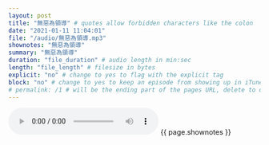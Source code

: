 ```yaml
---
layout: post
title: "無惡為領導" # quotes allow forbidden characters like the colon
date: "2021-01-11 11:04:01"
file: "/audio/無惡為領導.mp3"
shownotes: "無惡為領導"
summary: "無惡為領導"
duration: "file_duration" # audio length in min:sec
length: "file_length" # filesize in bytes
explicit: "no" # change to yes to flag with the explicit tag
block: "no" # change to yes to keep an episode from showing up in iTunes
# permalink: /1 # will be the ending part of the pages URL, delete to default to the title
---
```


<audio controls>
<source src="{{site.url}}{{site.baseurl}}{{ page.file }}" type="audio/x-mp3">
Your browser does not support the audio element.
</audio>
{{ page.shownotes }}
